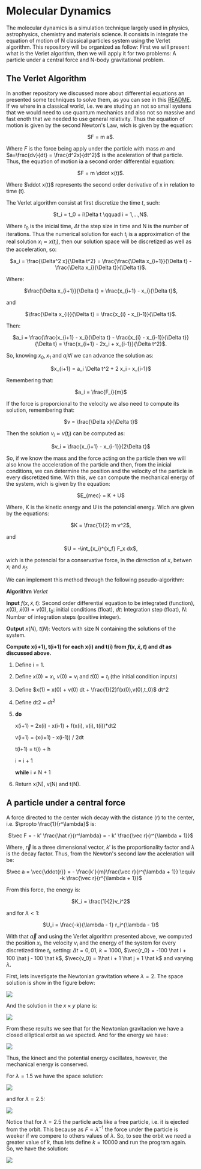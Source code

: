 # Molecular Dynamics

The molecular dynamics is a simulation technique largely used in physics, astrophysics, chemistry and materials science. It consists in integrate the equation of motion of N classical particles system using the Verlet algorithm. This repository will be organized as follow: First we will present what is the Verlet algorithm, then we will apply it for two problems: A particle under a central force and N-body gravitational problem.

## The Verlet Algorithm

In another repository we discussed more about differential equations an presented some techniques to solve them, as you can see in this [README](https://github.com/jescott07/solving-differential-equations/blob/main/README.md). If we where in a classical world, i.e. we are studing an not so small systens that we would need to use quantum mechanics and also not so massive and fast enoth that we needed to use general relativity. Thus the equation of motion is given by the second Newton's Law, wich is given by the equation:

<p align="center">
$F = m a$.
</p>

Where $F$ is the force being apply under the particle with mass $m$ and $a=\frac{dv}{dt} = \frac{d^2x}{dt^2}$ is the aceleration of that particle. Thus, the equation of motion ia a second order differential equation:

<p align="center">
$F = m \ddot x(t)$.
</p>

Where $\ddot x(t)$ represents the second order derivative of x in relation to time (t).

The Verlet algorithm consist at first discretize the time $t$, such:


<p align="center">
$t_i = t_0 + i\Delta t \qquad i = 1,...,N$.
</p>

Where $t_0$ is the inicial time, $\Delta t$ the step size in time and N is the number of iterations. Thus  the numerical solution for each $t_i$ is a approximation of the real solution $x_i \approx x(t_i)$, then our solution space will be discretized as well as the acceleration, so:

<p align="center">
$a_i = \frac{\Delta^2 x}{\Delta t^2} = \frac{\frac{\Delta x_{i+1}}{\Delta t} - \frac{\Delta x_i}{\Delta t}}{\Delta t}$.
</p>

Where:

<p align="center">
$\frac{\Delta x_{i+1}}{\Delta t} = \frac{x_{i+1} - x_i}{\Delta t}$,
</p>

and

<p align="center">
$\frac{\Delta x_{i}}{\Delta t} = \frac{x_{i} - x_{i-1}}{\Delta t}$.
</p>


Then:

<p align="center">
$a_i = \frac{\frac{x_{i+1} - x_i}{\Delta t} - \frac{x_{i} - x_{i-1}}{\Delta t}}{\Delta t} = \frac{x_{i+1} - 2x_i + x_{i-1}}{\Delta t^2}$.
</p>

So, knowing $x_0, x_1$ and $a_i \forall i$ we can advance the solution as:

<p align="center">
$x_{i+1} = a_i \Delta t^2 + 2 x_i - x_{i-1}$
</p>

Remembering that:

<p align="center">
$a_i = \frac{F_i}{m}$
</p>

If the force is proporcional to the velocity we also need to compute its solution, remembering that:

<p align="center">
$v = \frac{\Delta x}{\Delta t}$
</p>

Then the solution $v_i \approx v(t_i)$ can be computed as:

<p align="center">
$v_i = \frac{x_{i+1} - x_{i-1}}{2\Delta t}$
</p>

So, if we know the mass and the force acting on the particle then we will also know the acceleration of the particle and then, from the inicial conditions, we can determine the position and the velocity of the particle in every discretized time. With this, we can compute the mechanical energy of the system, wich is given by the equation:

<p align='center'>
$E_{mec} = K + U$
<p/>

Where, K is the kinetic energy and U is the potencial energy. Wich are given by the equations:

<p align='center'>
$K = \frac{1}{2} m v^2$,
<p/>

and

<p align='center'>
$U = -\int_{x_i}^{x_f} F_x dx$,
<p/>

wich is the potencial for a conservative force, in the dirrection of $x$, betwen $x_i$ and $x_f$.

We can implement this method through the following pseudo-algorithm:

**Algorithm** *Verlet*

**Input** $f(x, \dot x, t)$: Second order differential equation to be integrated (function), $x(0)$, $\dot x(0) = v(0), t_0$: initial conditions (float), $dt$: Integration step (float), $N$: Number of integration steps (positive integer).

**Output** $x(N)$, $t(N)$: Vectors with size N containing the solutions of the system.

**Compute x(i+1), t(i+1) for each x(i) and t(i) from $f(x, \dot x, t)$ and $dt$ as discussed above.**

1. Define i = 1.
2. Define $x(0) = x_i$, $v(0) = v_i$ and $t(0) = t_i$ (the initial condition inputs)
3. Define $x(1) = x(0) + v(0) dt + \frac{1}{2}f(x(0),v(0),t_0)$ dt^2
4. Define dt2 = $dt^2$
4. **do**

      x(i+1) = 2x(i) - x(i-1) + f(x(i), v(i), t(i))*dt2
      
      v(i+1) = (x(i+1) - x(i-1)) / 2dt
      
      t(i+1) = t(i) + h
      
      i = i + 1
      
    **while** i $\neq$ N + 1
    
 4. Return x(N), v(N) and t(N).

## A particle under a central force

A force directed to the center wich decay with the distance (r) to the center, i.e. $\propto \frac{1}{r^\lambda}$ is:

<p align='center'>
  $\vec F = - k' \frac{\hat r}{r^\lambda} = - k' \frac{\vec r}{r^{\lambda + 1}}$
</p>

Where, $\vec r$ is a three dimensional vector, $k'$ is the proportionality factor and $\lambda$ is the decay factor. Thus, from the Newton's second law the aceleration will be:

<p align='center'>
$\vec a = \vec{\ddot{r}} = - \frac{k'}{m}\frac{\vec r}{r^{\lambda + 1}} \equiv -k \frac{\vec r}{r^{\lambda + 1}}$
<p/>

From this force, the energy is:

<p align='center'>
$K_i = \frac{1}{2}v_i^2$
</p>

and for $\lambda < 1$:

<p align='center'>
$U_i = \frac{-k}{\lambda - 1} r_i^{\lambda - 1}$
</p>

With that $\vec{a}$ and using the Verlet algorithm presented above, we computed the position $x_i$, the velocity $v_i$ and the energy of the system for every discretized time $t_i$, setting: $\Delta t = 0,01$, $k = 1000$, $\vec{r_0} = -100 \hat i + 100 \hat j - 100 \hat k$, $\vec{v_0} = 1\hat i + 1 \hat j + 1 \hat k$ and varying $\lambda$.

First, lets investigate the Newtonian gravitation where $\lambda = 2$. The space solution is show in the figure below:

![](ex1/space_solution_lambda2.png)

And the solution in the $x \times y$ plane is:

![](ex1/x_times_y_plane_lambda2.png)

From these results we see that for the Newtonian gravitacion we have a closed elliptical orbit as we spected. And for the energy we have:

![](ex1/energy_lambda2.png)

Thus, the kinect and the potential energy oscillates, however, the mechanical energy is conserved.

For $\lambda = 1.5$ we have the space solution:

![](ex1/space_solution_lambda15_2.png)

and for $\lambda = 2.5$:

![](ex1/space_solution_lambda25.png)

Notice that for $\lambda = 2.5$ the particle acts like a free particle, i.e. it is ejected from the orbit. This because as $F \propto \lambda^{-1}$ the force under the particle is weeker if we compere to others values of $\lambda$. So, to see the orbit we need a greater value of $k$, thus lets define $k=10000$ and run the program again. So, we have the solution:

![](ex1/space_solution_lambda25_3.png)




